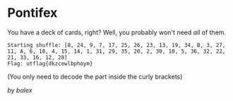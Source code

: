 # Pontifex

You have a deck of cards, right? Well, you probably won't need *all* of them.

```
Starting shuffle: [8, 24, 9, 7, 17, 25, 26, 23, 13, 19, 34, B, 3, 27, 11, A, 6, 18, 4, 15, 14, 1, 31, 29, 35, 20, 2, 30, 10, 5, 36, 32, 22, 21, 33, 16, 12, 28]
Flag: utflag{dkzcewlbphoym}
```

(You only need to decode the part inside the curly brackets)

_by balex_
